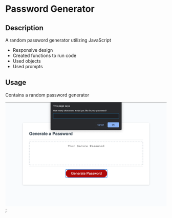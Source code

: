 # Password Generator

## Description

A random password generator utilizing JavaScript

- Responsive design
- Created functions to run code
- Used objects
- Used prompts

## Usage

Contains a random password generator

![alt text](Assets/screenShot1.png);
